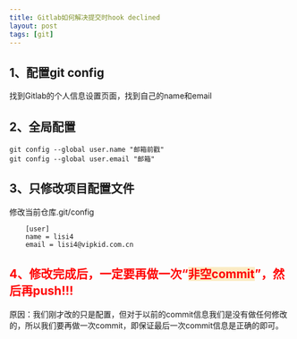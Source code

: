 ```yaml
---
title: Gitlab如何解决提交时hook declined
layout: post
tags: [git]
---
```

## 1、配置git config
找到Gitlab的个人信息设置页面，找到自己的name和email

## 2、全局配置
    git config --global user.name "邮箱前戳"
    git config --global user.email "邮箱"
    
## 3、只修改项目配置文件
修改当前仓库.git/config
````
    [user]
    name = lisi4
    email = lisi4@vipkid.com.cn
````
## <span style="color: rgb(255,0,0);">4、修改完成后，一定要再做一次“<span style="background-color: rgba(246,195,66,0.3);">非空commit</span>”，然后再push!!!</span>
原因：我们刚才改的只是配置，但对于以前的commit信息我们是没有做任何修改的，所以我们要再做一次commit，即保证最后一次commit信息是正确的即可。
